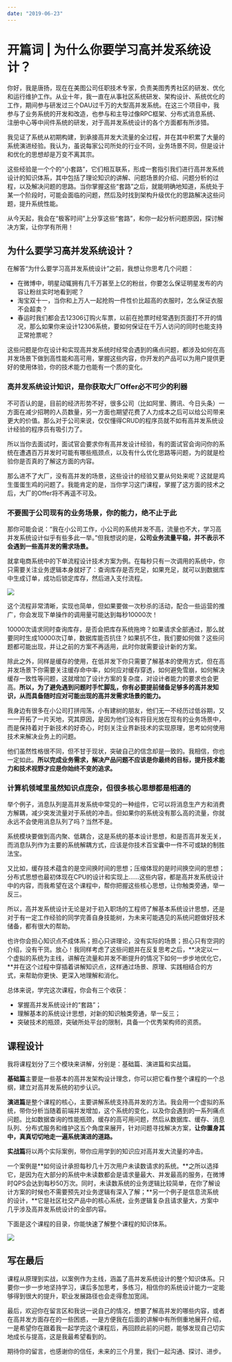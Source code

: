 ```yaml
---
date: "2019-06-23"
---  
```

      
# 开篇词 | 为什么你要学习高并发系统设计？
你好，我是唐扬，现在在美图公司任职技术专家，负责美图秀秀社区的研发、优化和运行维护工作。从业十年，我一直在从事社区系统研发、架构设计、系统优化的工作，期间参与研发过三个DAU过千万的大型高并发系统。在这三个项目中，我参与了业务系统的开发和改造，也参与和主导过像RPC框架、分布式消息系统、注册中心等中间件系统的研发，对于高并发系统设计的各个方面都有所涉猎。

我见证了系统从初期构建，到承接高并发大流量的全过程，并在其中积累了大量的系统演进经验。我认为，虽说每家公司所处的行业不同，业务场景不同，但是设计和优化的思想却是万变不离其宗。

这些经验是一个个的“小套路”，它们相互联系，形成一套指引我们进行高并发系统设计的知识体系，其中包括了理论知识的讲解、问题场景的介绍、问题分析的过程，以及解决问题的思路。当你掌握这些“套路”之后，就能明确地知道，系统处于某一个阶段时，可能会面临的问题，然后及时找到架构升级优化的思路解决这些问题，提升系统性能。

从今天起，我会在“极客时间”上分享这些“套路”，和你一起分析问题原因，探讨解决方案，让你学有所用！

## 为什么要学习高并发系统设计？

在解答“为什么要学习高并发系统设计”之前，我想让你思考几个问题：

<!-- [[[read_end]]] -->

* 在微博中，明星动辄拥有几千万甚至上亿的粉丝，你要怎么保证明星发布的内容让粉丝实时地看到呢？
* 淘宝双十一，当你和上万人一起抢购一件性价比超高的衣服时，怎么保证衣服不会超卖？
* 春运时我们都会去12306订购火车票，以前在抢票时经常遇到页面打不开的情况，那么如果你来设计12306系统，要如何保证在千万人访问的同时也能支持正常抢票呢？

这些问题是你在设计和实现高并发系统时经常会遇到的痛点问题，都涉及如何在高并发场景下做到高性能和高可用，掌握这些内容，你开发的产品可以为用户提供更好的使用体验，你的技术能力也能有一个质的变化。

### 高并发系统设计知识，是你获取大厂Offer必不可少的利器

不可否认的是，目前的经济形势不好，很多公司（比如阿里、腾讯、今日头条）一方面在减少招聘的人员数量，另一方面也期望花费了人力成本之后可以给公司带来更大的价值。那么对于公司来说，仅仅懂得CRUD的程序员就不如有高并发系统设计经验的程序员有吸引力了。

所以当你去面试时，面试官会要求你有高并发设计经验，有的面试官会询问你的系统在遭遇百万并发时可能有哪些瓶颈点，以及有什么优化思路等问题，为的就是检验你是否真的了解这方面的内容。

那么进不了大厂，没有高并发的场景，这些设计的经验又要从何处来呢？这就是鸡生蛋蛋生鸡的问题了。我能肯定的是，当你学习这门课程，掌握了这方面的技术之后，大厂的Offer将不再遥不可及。

### 不要囿于公司现有的业务场景，你的能力，绝不止于此

那你可能会说：“我在小公司工作，小公司的系统并发不高，流量也不大，学习高并发系统设计似乎有些多此一举。”但我想说的是，**公司业务流量平稳，并不表示不会遇到一些高并发的需求场景。**

就拿电商系统中的下单流程设计技术方案为例。在每秒只有一次调用的系统中，你只需要关注业务逻辑本身就好了：查询库存是否充足，如果充足，就可以到数据库中生成订单，成功后锁定库存，然后进入支付流程。

![](./httpsstatic001geekbangorgresourceimage2df32d95823d39676e18a43ab3328ce0d0f3.jpg)

这个流程非常清晰，实现也简单，但如果要做一次秒杀的活动，配合一些运营的推广，你会发现下单操作的调用量可能达到每秒10000次！

10000次请求同时查询库存，是否会把库存系统拖垮？如果请求全部通过，那么就要同时生成10000次订单，数据库能否抗住？如果抗不住，我们要如何做？这些问题都可能出现，并让之前的方案不再适用，此时你就需要设计新的方案。

除此之外，同样是缓存的使用，在低并发下你只需要了解基本的使用方式，但在高并发场景下你需要关注缓存命中率，如何应对缓存穿透，如何避免雪崩，如何解决缓存一致性等问题，这就增加了设计方案的复杂度，对设计者能力的要求也会更高。**所以，为了避免遇到问题时手忙脚乱，你有必要提前储备足够多的高并发知识，从而具备随时应对可能出现的高并发需求场景的能力。**

我身边有很多在小公司打拼闯荡，小有建树的朋友，他们无一不经历过低谷期，又一一开拓了一片天地，究其原因，是因为他们没有将目光放在现有的业务场景中，而是保持着对于新技术的好奇心，时刻关注业界新技术的实现原理，思考如何使用技术来解决业务上的问题。

他们虽然性格很不同，但不甘于现状，突破自己的信念却是一致的。我相信，你也一定如此。**所以完成业务需求，解决产品问题不应该是你最终的目标，提升技术能力和技术视野才应是你始终不变的追求。**

### 计算机领域里虽然知识点庞杂，但很多核心思想都是相通的

举个例子，消息队列是高并发系统中常见的一种组件，它可以将消息生产方和消费方解耦，减少突发流量对于系统的冲击。但如果你的系统没有那么高的流量，你就永远不会使用消息队列了吗？当然不是。

系统模块要做到高内聚、低耦合，这是系统的基本设计思想，和是否高并发无关，而消息队列作为主要的系统解耦方式，应该是你技术百宝囊中一件不可或缺的制胜法宝。

又比如，缓存技术蕴含的是空间换时间的思想；压缩体现的是时间换空间的思想；分布式思想也最初体现在CPU的设计和实现上……这些内容，都是高并发系统设计中的内容，而我希望在这个课程中，帮你把握这些核心思想，让你触类旁通，举一反三。

所以，高并发系统设计无论是对于初入职场的工程师了解基本系统设计思想，还是对于有一定工作经验的同学完善自身技能树，为未来可能遇见的系统问题做好技术储备，都有很大的帮助。

也许你会担心知识点不成体系；担心只讲理论，没有实际的场景；担心只有空洞的介绍，没有干货。放心！我同样考虑了这些问题并在反复思考之后，**决定以一个虚拟的系统为主线，讲解在流量和并发不断提升的情况下如何一步步地优化它，**并在这个过程中穿插着讲解知识点，这样通过场景、原理、实践相结合的方式，来帮助你更快、更深入地理解和消化。

总体来说，学完这次课程，你会有三个收获：

* 掌握高并发系统设计的“套路”；
* 理解基本的系统设计思想，对新的知识触类旁通，举一反三；
* 突破技术的瓶颈，突破所处平台的限制，具备一个优秀架构师的资质。

## 课程设计

我将课程划分了三个模块来讲解，分别是：基础篇、演进篇和实战篇。

**基础篇**主要是一些基本的高并发架构设计理念，你可以把它看作整个课程的一个总纲，建立对高并发系统的初步认识。

**演进篇**是整个课程的核心，主要讲解系统支持高并发的方法。我会用一个虚拟的系统，带你分析当随着前端并发增加，这个系统的变化，以及你会遇到的一系列痛点问题。比如数据查询的性能瓶颈，缓存的高可用问题，然后从数据库、缓存、消息队列、分布式服务和维护这五个角度来展开，针对问题寻找解决方案，**让你置身其中，真真切切地走一遍系统演进的道路。**

**实战篇**将以两个实际案例，带你应用学到的知识应对高并发大流量的冲击。

一个案例是**如何设计承担每秒几十万次用户未读数请求的系统。**之所以选择它，是因为在大部分的系统中未读数都会是请求量最大、并发最高的服务，在微博时QPS会达到每秒50万次。同时，未读数系统的业务逻辑比较简单，在你了解设计方案的时候也不需要预先对业务逻辑有深入了解；**另一个例子是信息流系统的设计，**它是社区社交产品中的核心系统，业务逻辑复杂且请求量大，方案中几乎涉及高并发系统设计的全部内容。

下面是这个课程的目录，你能快速了解整个课程的知识体系。

![](./httpsstatic001geekbangorgresourceimaged38fd3c0bc67109122412ab5e5c1c112128f.jpg)

## 写在最后

课程从原理到实战，以案例作为主线，涵盖了高并发系统设计的整个知识体系。只要你一步一步地坚持学习，课后多加思考，多练习，相信你的系统设计能力一定能够得到很大的提升，职业发展路径也会走得愈加宽阔。

最后，欢迎你在留言区和我说一说自己的情况，想要了解高并发的哪些内容，或者在高并发方面存在的一些困惑，一是方便我在后面的讲解中有所侧重地展开介绍，一是希望你在跟着我一起学完这个课程后，再回顾此前的问题，能够发现自己切实地成长与提高，这是我最希望看到的。

期待你的留言，也感谢你的信任，未来的三个月里，我们一起沟通、探讨、进步。